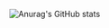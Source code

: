 ![Anurag's GitHub stats](https://github-readme-stats.douglastofoli.vercel.app/api?username=douglastofoli&show_icons=true&theme=radical)
